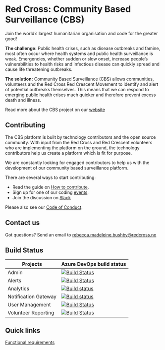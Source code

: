 # Red Cross: Community Based Surveillance (CBS)

Join the world’s largest humanitarian organisation and code for the greater good!

**The challenge:**
Public health crises, such as disease outbreaks and famine, most often occur where health systems and public health surveillance is weak. Emergencies, whether sudden or slow onset, increase people’s vulnerabilities to health risks and infectious disease can quickly spread and cause life threatening outbreaks.

**The solution:**
Community Based Surveillance (CBS) allows communities, volunteers and the Red Cross Red Crescent Movement to identify and alert of potential outbreaks themselves. This means that we can respond to emerging public health crises much quicker and therefore prevent excess death and illness.

Read more about the CBS project on our [website](https://cbsrc.org/)

## Contributing

The CBS platform is built by technology contributors and the open source community. With input from the Red Cross and Red Crescent volunteers who are implementing the platform on the ground, the technology contributors help us create a platform which is fit for purpose.

We are constantly looking for engaged contributors to help us with the development of our community based surveillance platform.

There are several ways to start contributing:
* Read the guide on [How to contribute](https://github.com/IFRCGo/cbs/wiki/How-to-contribute).
* Sign up for one of our coding [events](https://cbsrc.org/contribute/events/).
* Join the discussion on [Slack](https://cbsv2.slack.com/)

Please also see our [Code of Conduct](CODE_OF_CONDUCT.md).

## Contact us

Got questions? Send an email to rebecca.madeleine.bushby@redcross.no 

## Build Status

| Projects  | Azure DevOps build status  |
| --------- | -------------------------- |
| Admin | [![Build Status](https://cbsrc.visualstudio.com/cbs/_apis/build/status/Admin%20CI)](https://cbsrc.visualstudio.com/cbs/_build/latest?definitionId=4) |
| Alerts | [![Build Status](https://cbsrc.visualstudio.com/cbs/_apis/build/status/Alerts%20CI)](https://cbsrc.visualstudio.com/cbs/_build/latest?definitionId=5) |
| Analytics | [![Build status](https://cbsrc.visualstudio.com/cbs/_apis/build/status/Analytics%20CI)](https://cbsrc.visualstudio.com/cbs/_build/latest?definitionId=7) |
| Notification Gateway | [![Build status](https://cbsrc.visualstudio.com/cbs/_apis/build/status/NotificationGateway%20CI)](https://cbsrc.visualstudio.com/cbs/_build/latest?definitionId=6) |
| User Management | [![Build Status](https://cbsrc.visualstudio.com/cbs/_apis/build/status/User%20Management%20CI)](https://cbsrc.visualstudio.com/cbs/_build/latest?definitionId=3) |
| Volunteer Reporting | [![Build Status](https://cbsrc.visualstudio.com/cbs/_apis/build/status/Voluntenteer%20Reporting%20CI)](https://cbsrc.visualstudio.com/cbs/_build/latest?definitionId=1) |

## Quick links
[Functional requirements](https://github.com/IFRCGo/cbs/blob/master/Documentation/Requirements/CBS%20Functional%20requirements%20and%20technology%20blueprint-2.pdf)
